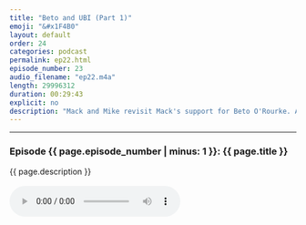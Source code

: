 ```yaml
---
title: "Beto and UBI (Part 1)"
emoji: "&#x1F4B0"
layout: default
order: 24
categories: podcast
permalink: ep22.html
episode_number: 23
audio_filename: "ep22.m4a"
length: 29996312
duration: 00:29:43
explicit: no
description: "Mack and Mike revisit Mack's support for Beto O'Rourke. Also, they retread the topic of UBI."
---
```


<hr />
<p>
<h3>Episode {{ page.episode_number | minus: 1 }}: {{ page.title }}</h3>
{{ page.description }}
<br />
<br />
<audio controls="">
<source src="{{ site.podcast_audio_prefix | append: page.audio_filename }}" type="audio/x-m4a" />
Your browser does not support the audio element.
</audio>
</p>
